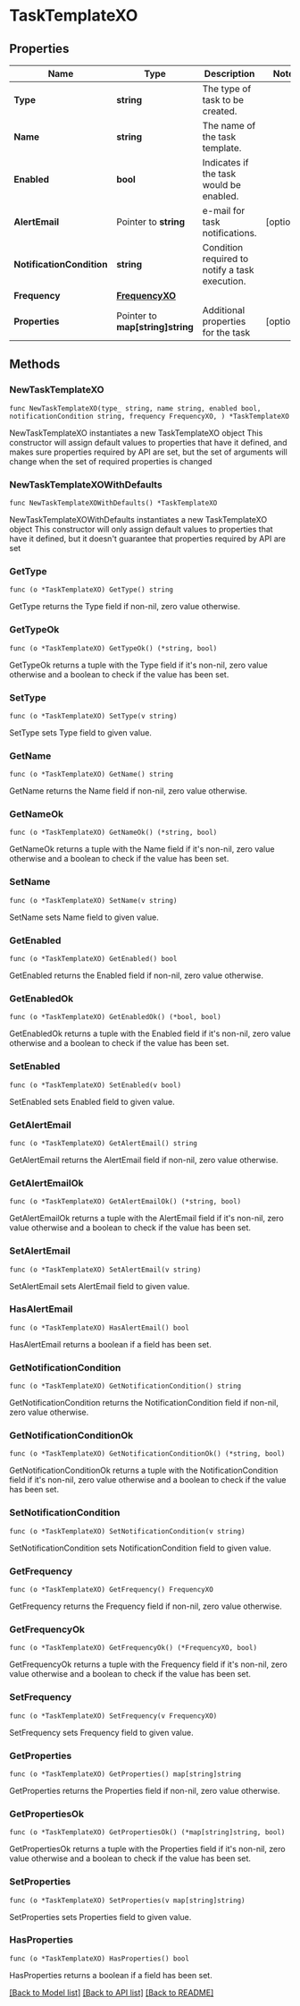 # TaskTemplateXO

## Properties

Name | Type | Description | Notes
------------ | ------------- | ------------- | -------------
**Type** | **string** | The type of task to be created. | 
**Name** | **string** | The name of the task template. | 
**Enabled** | **bool** | Indicates if the task would be enabled. | 
**AlertEmail** | Pointer to **string** | e-mail for task notifications. | [optional] 
**NotificationCondition** | **string** | Condition required to notify a task execution. | 
**Frequency** | [**FrequencyXO**](FrequencyXO.md) |  | 
**Properties** | Pointer to **map[string]string** | Additional properties for the task | [optional] 

## Methods

### NewTaskTemplateXO

`func NewTaskTemplateXO(type_ string, name string, enabled bool, notificationCondition string, frequency FrequencyXO, ) *TaskTemplateXO`

NewTaskTemplateXO instantiates a new TaskTemplateXO object
This constructor will assign default values to properties that have it defined,
and makes sure properties required by API are set, but the set of arguments
will change when the set of required properties is changed

### NewTaskTemplateXOWithDefaults

`func NewTaskTemplateXOWithDefaults() *TaskTemplateXO`

NewTaskTemplateXOWithDefaults instantiates a new TaskTemplateXO object
This constructor will only assign default values to properties that have it defined,
but it doesn't guarantee that properties required by API are set

### GetType

`func (o *TaskTemplateXO) GetType() string`

GetType returns the Type field if non-nil, zero value otherwise.

### GetTypeOk

`func (o *TaskTemplateXO) GetTypeOk() (*string, bool)`

GetTypeOk returns a tuple with the Type field if it's non-nil, zero value otherwise
and a boolean to check if the value has been set.

### SetType

`func (o *TaskTemplateXO) SetType(v string)`

SetType sets Type field to given value.


### GetName

`func (o *TaskTemplateXO) GetName() string`

GetName returns the Name field if non-nil, zero value otherwise.

### GetNameOk

`func (o *TaskTemplateXO) GetNameOk() (*string, bool)`

GetNameOk returns a tuple with the Name field if it's non-nil, zero value otherwise
and a boolean to check if the value has been set.

### SetName

`func (o *TaskTemplateXO) SetName(v string)`

SetName sets Name field to given value.


### GetEnabled

`func (o *TaskTemplateXO) GetEnabled() bool`

GetEnabled returns the Enabled field if non-nil, zero value otherwise.

### GetEnabledOk

`func (o *TaskTemplateXO) GetEnabledOk() (*bool, bool)`

GetEnabledOk returns a tuple with the Enabled field if it's non-nil, zero value otherwise
and a boolean to check if the value has been set.

### SetEnabled

`func (o *TaskTemplateXO) SetEnabled(v bool)`

SetEnabled sets Enabled field to given value.


### GetAlertEmail

`func (o *TaskTemplateXO) GetAlertEmail() string`

GetAlertEmail returns the AlertEmail field if non-nil, zero value otherwise.

### GetAlertEmailOk

`func (o *TaskTemplateXO) GetAlertEmailOk() (*string, bool)`

GetAlertEmailOk returns a tuple with the AlertEmail field if it's non-nil, zero value otherwise
and a boolean to check if the value has been set.

### SetAlertEmail

`func (o *TaskTemplateXO) SetAlertEmail(v string)`

SetAlertEmail sets AlertEmail field to given value.

### HasAlertEmail

`func (o *TaskTemplateXO) HasAlertEmail() bool`

HasAlertEmail returns a boolean if a field has been set.

### GetNotificationCondition

`func (o *TaskTemplateXO) GetNotificationCondition() string`

GetNotificationCondition returns the NotificationCondition field if non-nil, zero value otherwise.

### GetNotificationConditionOk

`func (o *TaskTemplateXO) GetNotificationConditionOk() (*string, bool)`

GetNotificationConditionOk returns a tuple with the NotificationCondition field if it's non-nil, zero value otherwise
and a boolean to check if the value has been set.

### SetNotificationCondition

`func (o *TaskTemplateXO) SetNotificationCondition(v string)`

SetNotificationCondition sets NotificationCondition field to given value.


### GetFrequency

`func (o *TaskTemplateXO) GetFrequency() FrequencyXO`

GetFrequency returns the Frequency field if non-nil, zero value otherwise.

### GetFrequencyOk

`func (o *TaskTemplateXO) GetFrequencyOk() (*FrequencyXO, bool)`

GetFrequencyOk returns a tuple with the Frequency field if it's non-nil, zero value otherwise
and a boolean to check if the value has been set.

### SetFrequency

`func (o *TaskTemplateXO) SetFrequency(v FrequencyXO)`

SetFrequency sets Frequency field to given value.


### GetProperties

`func (o *TaskTemplateXO) GetProperties() map[string]string`

GetProperties returns the Properties field if non-nil, zero value otherwise.

### GetPropertiesOk

`func (o *TaskTemplateXO) GetPropertiesOk() (*map[string]string, bool)`

GetPropertiesOk returns a tuple with the Properties field if it's non-nil, zero value otherwise
and a boolean to check if the value has been set.

### SetProperties

`func (o *TaskTemplateXO) SetProperties(v map[string]string)`

SetProperties sets Properties field to given value.

### HasProperties

`func (o *TaskTemplateXO) HasProperties() bool`

HasProperties returns a boolean if a field has been set.


[[Back to Model list]](../README.md#documentation-for-models) [[Back to API list]](../README.md#documentation-for-api-endpoints) [[Back to README]](../README.md)



